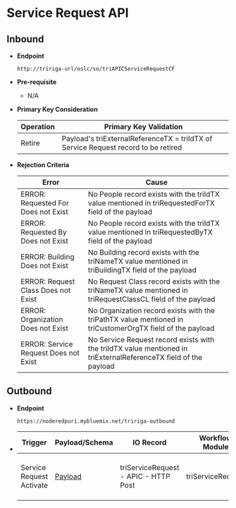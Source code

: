 # Service Request API

## Inbound

- **Endpoint**
  ```
  http://tririga-url/oslc/so/triAPICServiceRequestCF
  ```

- **Pre-requisite**
  
  - N/A

- **Primary Key Consideration**

  Operation | Primary Key Validation
  ---|---
  Retire | Payload's triExternalReferenceTX = triIdTX of Service Request record to be retired
  
- **Rejection Criteria**

  Error | Cause
  ---|---
  ERROR: Requested For Does not Exist | No People record exists with the triIdTX value mentioned in triRequestedForTX field of the payload
  ERROR: Requested By Does not Exist | No People record exists with the triIdTX value mentioned in triRequestedByTX field of the payload
  ERROR: Building Does not Exist | No Building record exists with the triNameTX value mentioned in triBuildingTX field of the payload
  ERROR: Request Class Does not Exist | No Request Class record exists with the triNameTX value mentioned in triRequestClassCL field of the payload
  ERROR: Organization Does not Exist | No Organization record exists with the triPathTX value mentioned in triCustomerOrgTX field of the payload
  ERROR: Service Request Does not Exist | No Service Request record exists with the triIdTX value mentioned in triExternalReferenceTX field of the payload


## Outbound

- **Endpoint**
  ```
  https://noderedpuri.mybluemix.net/tririga-outbound
  ```
  
- Trigger | Payload/Schema |IO Record | Workflow Module | Workflow Name 
  ---|---|---|---|---
  Service Request Activate | [Payload](/docs/Payload_OUT_ServiceRequest.json) | triServiceRequest - APIC - HTTP Post | triServiceRequest | triServiceRequest - triActivate - Send Outbound using Integration Object 
  
